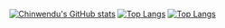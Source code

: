 [![Chinwendu's GitHub stats](https://github-readme-stats.vercel.app/api?username=wendy2305&show_icons=true&theme=radical)](https://github.com/wendy2305/github-readme-stats)
[![Top Langs](https://github-readme-stats.vercel.app/api/top-langs/?username=wendy2305&hide=JupyterNotebook&show_icons=true&theme=radical)](https://github.com/wendy2305/github-readme-stats)
[![Top Langs](https://github-readme-stats.vercel.app/api/top-langs/?username=anuraghazra&hide=javascript,html)](https://github.com/anuraghazra/github-readme-stats)
